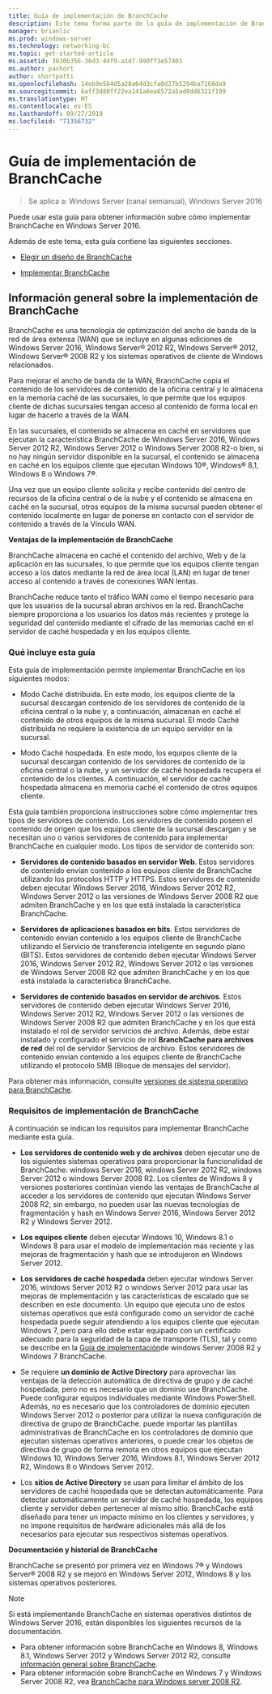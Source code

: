 ```yaml
---
title: Guía de implementación de BranchCache
description: Este tema forma parte de la guía de implementación de BranchCache para Windows Server 2016, que muestra cómo implementar BranchCache en los modos de caché distribuida y hospedada para optimizar el uso del ancho de banda WAN en las sucursales.
manager: brianlic
ms.prod: windows-server
ms.technology: networking-bc
ms.topic: get-started-article
ms.assetid: 3830b356-36d3-44f9-a1d7-990ff3e57403
ms.author: pashort
author: shortpatti
ms.openlocfilehash: 14eb9e5b4d5a28a64d3cfa0d27b5294ba7168da9
ms.sourcegitcommit: 6aff3d88ff22ea141a6ea6572a5ad8dd6321f199
ms.translationtype: MT
ms.contentlocale: es-ES
ms.lasthandoff: 09/27/2019
ms.locfileid: "71356732"
---
```

# <a name="branchcache-deployment-guide"></a>Guía de implementación de BranchCache

>Se aplica a: Windows Server (canal semianual), Windows Server 2016

Puede usar esta guía para obtener información sobre cómo implementar BranchCache en Windows Server 2016.  
  
Además de este tema, esta guía contiene las siguientes secciones.  
  
-   [Elegir un diseño de BranchCache](../../branchcache/plan/Choosing-a-BranchCache-Design.md)  
  
-   [Implementar BranchCache](../../branchcache/deploy/Deploy-BranchCache.md)  
  
## <a name="branchcache-deployment-overview"></a>Información general sobre la implementación de BranchCache

BranchCache es una tecnología de optimización del ancho de banda de la red de área extensa (WAN) que se incluye en algunas ediciones de Windows Server 2016, Windows Server&reg; 2012 R2, Windows Server&reg; 2012, Windows Server&reg; 2008 R2 y los sistemas operativos de cliente de Windows relacionados.  
  
Para mejorar el ancho de banda de la WAN, BranchCache copia el contenido de los servidores de contenido de la oficina central y lo almacena en la memoria caché de las sucursales, lo que permite que los equipos cliente de dichas sucursales tengan acceso al contenido de forma local en lugar de hacerlo a través de la WAN.  
  
En las sucursales, el contenido se almacena en caché en servidores que ejecutan la característica BranchCache de Windows Server 2016, Windows Server 2012 R2, Windows Server 2012 o Windows Server 2008 R2-o bien, si no hay ningún servidor disponible en la sucursal, el contenido se almacena en caché en los equipos cliente que ejecutan Windows 10&reg;, Windows&reg; 8,1, Windows 8 o Windows 7&reg;.  
  
Una vez que un equipo cliente solicita y recibe contenido del centro de recursos de la oficina central o de la nube y el contenido se almacena en caché en la sucursal, otros equipos de la misma sucursal pueden obtener el contenido localmente en lugar de ponerse en contacto con el servidor de contenido a través de la Vínculo WAN.  
  
**Ventajas de la implementación de BranchCache**  
  
BranchCache almacena en caché el contenido del archivo, Web y de la aplicación en las sucursales, lo que permite que los equipos cliente tengan acceso a los datos mediante la red de área local (LAN) en lugar de tener acceso al contenido a través de conexiones WAN lentas.  
  
BranchCache reduce tanto el tráfico WAN como el tiempo necesario para que los usuarios de la sucursal abran archivos en la red.  BranchCache siempre proporciona a los usuarios los datos más recientes y protege la seguridad del contenido mediante el cifrado de las memorias caché en el servidor de caché hospedada y en los equipos cliente.  
  
### <a name="what-this-guide-provides"></a>Qué incluye esta guía  
Esta guía de implementación permite implementar BranchCache en los siguientes modos:  
  
-   Modo Caché distribuida. En este modo, los equipos cliente de la sucursal descargan contenido de los servidores de contenido de la oficina central o la nube y, a continuación, almacenan en caché el contenido de otros equipos de la misma sucursal. El modo Caché distribuida no requiere la existencia de un equipo servidor en la sucursal.  
  
-   Modo Caché hospedada. En este modo, los equipos cliente de la sucursal descargan contenido de los servidores de contenido de la oficina central o la nube, y un servidor de caché hospedada recupera el contenido de los clientes. A continuación, el servidor de caché hospedada almacena en memoria caché el contenido de otros equipos cliente.  
  
Esta guía también proporciona instrucciones sobre cómo implementar tres tipos de servidores de contenido. Los servidores de contenido poseen el contenido de origen que los equipos cliente de la sucursal descargan y se necesitan uno o varios servidores de contenido para implementar BranchCache en cualquier modo. Los tipos de servidor de contenido son:  
  
-   **Servidores de contenido basados en servidor Web**. Estos servidores de contenido envían contenido a los equipos cliente de BranchCache utilizando los protocolos HTTP y HTTPS. Estos servidores de contenido deben ejecutar Windows Server 2016, Windows Server 2012 R2, Windows Server 2012 o las versiones de Windows Server 2008 R2 que admiten BranchCache y en los que está instalada la característica BranchCache.  
  
-   **Servidores de aplicaciones basados en bits**. Estos servidores de contenido envían contenido a los equipos cliente de BranchCache utilizando el Servicio de transferencia inteligente en segundo plano (BITS). Estos servidores de contenido deben ejecutar Windows Server 2016, Windows Server 2012 R2, Windows Server 2012 o las versiones de Windows Server 2008 R2 que admiten BranchCache y en los que está instalada la característica BranchCache.  
  
-   **Servidores de contenido basados en servidor de archivos**. Estos servidores de contenido deben ejecutar Windows Server 2016, Windows Server 2012 R2, Windows Server 2012 o las versiones de Windows Server 2008 R2 que admiten BranchCache y en los que está instalado el rol de servidor servicios de archivo. Además, debe estar instalado y configurado el servicio de rol **BranchCache para archivos de red** del rol de servidor Servicios de archivo. Estos servidores de contenido envían contenido a los equipos cliente de BranchCache utilizando el protocolo SMB (Bloque de mensajes del servidor).  
  
Para obtener más información, consulte [versiones de sistema operativo para BranchCache](https://technet.microsoft.com/windows-server-docs/networking/branchcache/branchcache#a-namebkmkosaoperating-system-versions-for-branchcache).  
  
### <a name="branchcache-deployment-requirements"></a>Requisitos de implementación de BranchCache

A continuación se indican los requisitos para implementar BranchCache mediante esta guía.  
  
-   **Los servidores de contenido web y de archivos** deben ejecutar uno de los siguientes sistemas operativos para proporcionar la funcionalidad de BranchCache: windows Server 2016, windows Server 2012 R2, windows Server 2012 o windows Server 2008 R2. Los clientes de Windows 8 y versiones posteriores continúan viendo las ventajas de BranchCache al acceder a los servidores de contenido que ejecutan Windows Server 2008 R2; sin embargo, no pueden usar las nuevas tecnologías de fragmentación y hash en Windows Server 2016, Windows Server 2012 R2 y Windows Server 2012.  
  
-   **Los equipos cliente** deben ejecutar Windows 10, Windows 8.1 o Windows 8 para usar el modelo de implementación más reciente y las mejoras de fragmentación y hash que se introdujeron en Windows Server 2012.  
  
-   **Los servidores de caché hospedada** deben ejecutar windows Server 2016, windows Server 2012 R2 o windows Server 2012 para usar las mejoras de implementación y las características de escalado que se describen en este documento.  Un equipo que ejecuta uno de estos sistemas operativos que está configurado como un servidor de caché hospedada puede seguir atendiendo a los equipos cliente que ejecutan Windows 7, pero para ello debe estar equipado con un certificado adecuado para la seguridad de la capa de transporte (TLS), tal y como se describe en la [Guía de implementación](https://technet.microsoft.com/library/ee649232.aspx)de windows Server 2008 R2 y Windows 7 BranchCache.  
  
-   Se requiere **un dominio de Active Directory** para aprovechar las ventajas de la detección automática de directiva de grupo y de caché hospedada, pero no es necesario que un dominio use BranchCache.  Puede configurar equipos individuales mediante Windows PowerShell. Además, no es necesario que los controladores de dominio ejecuten Windows Server 2012 o posterior para utilizar la nueva configuración de directiva de grupo de BranchCache. puede importar las plantillas administrativas de BranchCache en los controladores de dominio que ejecutan sistemas operativos anteriores, o puede crear los objetos de directiva de grupo de forma remota en otros equipos que ejecutan Windows 10, Windows Server 2016, Windows 8.1, Windows Server 2012 R2, Windows 8 o Windows Server 2012.

-   Los **sitios de Active Directory** se usan para limitar el ámbito de los servidores de caché hospedada que se detectan automáticamente.  Para detectar automáticamente un servidor de caché hospedada, los equipos cliente y servidor deben pertenecer al mismo sitio. BranchCache está diseñado para tener un impacto mínimo en los clientes y servidores, y no impone requisitos de hardware adicionales más allá de los necesarios para ejecutar sus respectivos sistemas operativos.  

**Documentación y historial de BranchCache**

BranchCache se presentó por primera vez en Windows 7&reg; y Windows Server&reg; 2008 R2 y se mejoró en Windows Server 2012, Windows 8 y los sistemas operativos posteriores.

> [!NOTE]
> Si está implementando BranchCache en sistemas operativos distintos de Windows Server 2016, están disponibles los siguientes recursos de la documentación.
> 
> - Para obtener información sobre BranchCache en Windows 8, Windows 8.1, Windows Server 2012 y Windows Server 2012 R2, consulte [información general sobre BranchCache](https://technet.microsoft.com/library/hh831696.aspx).  
> - Para obtener información sobre BranchCache en Windows 7 y Windows Server 2008 R2, vea [BranchCache para Windows server 2008 R2](https://technet.microsoft.com/library/dd996634.aspx).  
  


